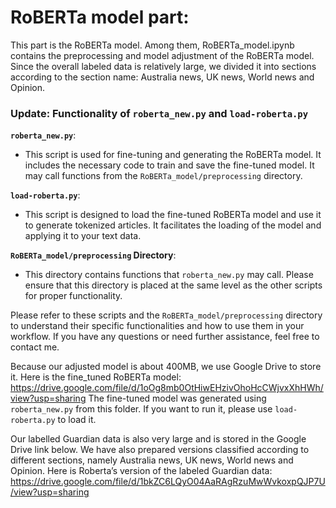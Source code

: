 # RoBERTa model part:
This part is the RoBERTa model. Among them, RoBERTa_model.ipynb contains the 
preprocessing and model adjustment of the RoBERTa model. Since the overall labeled 
data is relatively large, we divided it into sections according to the section name: 
Australia news, UK news, World news and Opinion.

### Update: Functionality of `roberta_new.py` and `load-roberta.py`

**`roberta_new.py`**:
- This script is used for fine-tuning and generating the RoBERTa model. It includes the necessary code to train and save the fine-tuned model. It may call functions from the `RoBERTa_model/preprocessing` directory.

**`load-roberta.py`**:
- This script is designed to load the fine-tuned RoBERTa model and use it to generate tokenized articles. It facilitates the loading of the model and applying it to your text data.

**`RoBERTa_model/preprocessing` Directory**:
- This directory contains functions that `roberta_new.py` may call. Please ensure that this directory is placed at the same level as the other scripts for proper functionality.

Please refer to these scripts and the `RoBERTa_model/preprocessing` directory to understand their specific functionalities and how to use them in your workflow. If you have any questions or need further assistance, feel free to contact me.


Because our adjusted model is about 400MB, we use Google Drive to store it.
Here is the fine_tuned RoBERTa model: 
https://drive.google.com/file/d/1oOg8mb0OtHiwEHzivOhoHcCWjvxXhHWh/view?usp=sharing
The fine-tuned model was generated using `roberta_new.py` from this folder.
If you want to run it, please use `load-roberta.py` to load it.

Our labelled Guardian data is also very large and is stored in the Google Drive link below. 
We have also prepared versions classified according to different sections, 
namely Australia news, UK news, World news and Opinion.
Here is Roberta’s version of the labeled Guardian data: 
https://drive.google.com/file/d/1bkZC6LQyO04AaRAgRzuMwWvkoxpQJP7U/view?usp=sharing
